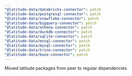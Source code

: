 ```yaml
---
"@latitude-data/databricks-connector": patch
"@latitude-data/postgresql-connector": patch
"@latitude-data/snowflake-connector": patch
"@latitude-data/bigquery-connector": patch
"@latitude-data/athena-connector": patch
"@latitude-data/duckdb-connector": patch
"@latitude-data/sqlite-connector": patch
"@latitude-data/mssql-connector": patch
"@latitude-data/mysql-connector": patch
"@latitude-data/trino-connector": patch
"@latitude-data/base-connector": patch
---
```


Moved latitude packages from peer to regular dependencies
